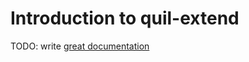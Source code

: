 # Introduction to quil-extend

TODO: write [great documentation](http://jacobian.org/writing/great-documentation/what-to-write/)
